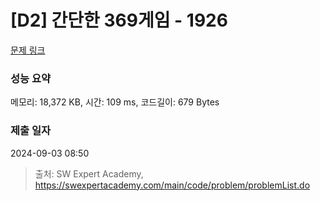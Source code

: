 # [D2] 간단한 369게임 - 1926 

[문제 링크](https://swexpertacademy.com/main/code/problem/problemDetail.do?contestProbId=AV5PTeo6AHUDFAUq) 

### 성능 요약

메모리: 18,372 KB, 시간: 109 ms, 코드길이: 679 Bytes

### 제출 일자

2024-09-03 08:50



> 출처: SW Expert Academy, https://swexpertacademy.com/main/code/problem/problemList.do